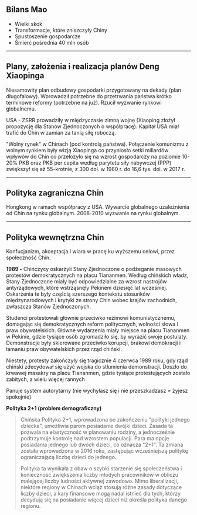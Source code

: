 
## Bilans Mao
- Wielki skok
- Transformacje, które zniszczyły Chiny
- Spustoszenie gospodarcze
- Śmierć pośrednia 40 mln osób

---
## Plany, założenia i realizacja planów Deng Xiaopinga
Niesamowity plan odbudowy gospodarki przygotowany na dekady (plan długofalowy). Wprowadził potrzebne do przetrwania państwa krótko terminowe reformy (potrzebne na już). Rzucił wyzwanie rynkowi globalnemu. 

USA - ZSRR prowadziły w międzyczasie zimną wojnę (Xiaoping złożył propozycję dla Stanów Zjednoczonych o współpracę). Kapitał USA miał trafić do Chin w zamian za tanią siłę roboczą.

"Wolny rynek" w Chinach (pod kontrolą państwa). Połączenie komunizmu z wolnym rynkiem były wizją Xiaopinga co przyniosło setki miliardów wpływów do Chin co przełożyło się na wzrost gospodarczy na poziomie 10-20% PKB oraz PKB per capita według parytetu siły nabywczej (PPP) zwiększył się aż 55-krotnie, z 300 dol. w 1980 r. do 16,6 tys. dol. w 2017 r.

---
## Polityka zagraniczna Chin
Hongkong w ramach współpracy z USA. Wywarcie globalnego uzależnienia od Chin na rynku globalnym. 2008-2010 wyzwanie na rynku globalnym.

---
## Polityka wewnętrzna Chin
Konfucjanizm, akceptacja i wiara w pracę ku wyższemu celowi, przez społeczność Chin.

**1989 -** Chińczycy oskarżyli Stany Zjednoczone o podżeganie masowych protestów demokratycznych na placu Tiananmen. Według chińskich władz, Stany Zjednoczone miały być odpowiedzialne za wzrost nastrojów antyrządowych, które wstrząsnęły Pekinem dziesięć lat wcześniej. Oskarżenia te były częścią szerszego kontekstu stosunków międzynarodowych i krytyki ze strony Chin wobec krajów zachodnich, zwłaszcza Stanów Zjednoczonych.

Studenci protestowali głównie przeciwko reżimowi komunistycznemu, domagając się demokratycznych reform politycznych, wolności słowa i praw obywatelskich. Główne wydarzenia miały miejsce na placu Tiananmen w Pekinie, gdzie tysiące osób zgromadziło się, by wyrazić swoje postulaty. Demonstracje były skierowane przeciwko korupcji, brakowi demokracji i łamaniu praw obywatelskich przez rząd chiński.

Niestety, protesty zakończyły się tragicznie 4 czerwca 1989 roku, gdy rząd chiński zdecydował się użyć wojska do stłumienia demonstracji. Doszło do krwawej masakry na placu Tiananmen, gdzie tysiące protestujących zostało zabitych, a wielu więcej rannych

Panuje system autorytarny (nie wychylasz się i nie przeszkadzasz = żyjesz spokojnie)

**Polityka 2+1 (problem demograficzny)**
> Chińska Polityka 2+1, wprowadzona po zakończeniu "polityki jednego dziecka", umożliwia parom posiadanie dwójki dzieci. Zasada ta pozwala na elastyczność w planowaniu rodziny, a jednocześnie podtrzymuje kontrolę nad wzrostem populacji. Para ma opcję posiadania jednego lub dwóch dzieci, co oznacza "2+1". Ta zmiana została wprowadzona w 2016 roku, zastępując wcześniejszą politykę ograniczającą liczbę dzieci do jednego.
> 
> Polityka ta wynikała z obaw o szybki starzenie się społeczeństwa i konieczność zwiększenia liczby młodych pracowników w obliczu malejącej liczby ludności aktywnej zawodowo. Mimo liberalizacji, niektóre regiony w Chinach wciąż stosują różne zasady dotyczące liczby dzieci, a kary finansowe mogą nadal istnieć dla tych, którzy decydują się na posiadanie więcej dzieci niż określa polityka danego regionu.